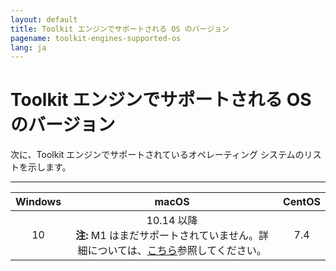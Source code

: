 ```yaml
---
layout: default
title: Toolkit エンジンでサポートされる OS のバージョン
pagename: toolkit-engines-supported-os
lang: ja
---
```


# Toolkit エンジンでサポートされる OS のバージョン

次に、Toolkit エンジンでサポートされているオペレーティング システムのリストを示します。

----------

| Windows | macOS | CentOS |
|:-------:|:-----:|:------:|
| 10 | 10.14 以降<br>**注:** M1 はまだサポートされていません。詳細については、[こちら](https://community.shotgridsoftware.com/t/13606)参照してください。 | 7.4 |